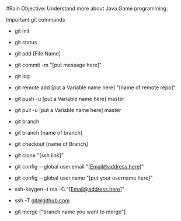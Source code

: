 #Rain
Objective: Understand more about Java Game programming.

Important git commands

- git init
- git status
- git add [File Name]
- git commit -m "[put message here]"
- git log
- git remote add [put a Variable name here] "[name of remote repo]"
- git push -u [put a Variable name here] master
- git pull -u [put a Variable name here] master
- git branch
- git branch [name of branch]
- git checkout [name of Branch]
- git clone "[ssh link]"
- git config --global user.email "[Email@address.here]"
- git config --global user.name "[put your username here]"

- ssh-keygen -t rsa -C "[Email@address.here]"
- ssh -T git@github.com
- git merge ["branch name you want to merge"]
